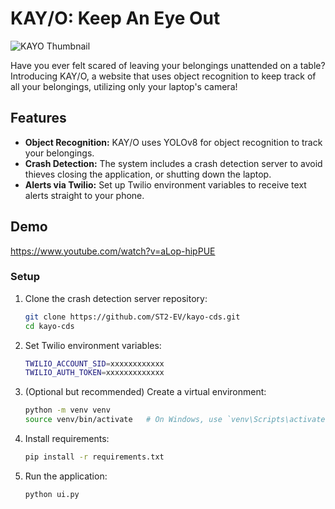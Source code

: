 # KAY/O: Keep An Eye Out
![KAYO Thumbnail](https://github.com/kallui/kayo/assets/90471072/fd19891a-29d7-41fe-9a49-326d99ec2b6a)

Have you ever felt scared of leaving your belongings unattended on a table? Introducing KAY/O, a website that uses object recognition to keep track of all your belongings, utilizing only your laptop's camera!

## Features
- **Object Recognition:** KAY/O uses YOLOv8 for object recognition to track your belongings.
- **Crash Detection:** The system includes a crash detection server to avoid thieves closing the application, or shutting down the laptop.
- **Alerts via Twilio:** Set up Twilio environment variables to receive text alerts straight to your phone.

## Demo
https://www.youtube.com/watch?v=aLop-hipPUE

### Setup
1. Clone the crash detection server repository:
    ```bash
    git clone https://github.com/ST2-EV/kayo-cds.git
    cd kayo-cds
    ```

2. Set Twilio environment variables:
    ```bash
    TWILIO_ACCOUNT_SID=xxxxxxxxxxxx
    TWILIO_AUTH_TOKEN=xxxxxxxxxxxxx
    ```

3. (Optional but recommended) Create a virtual environment:
    ```bash
    python -m venv venv
    source venv/bin/activate   # On Windows, use `venv\Scripts\activate`
    ```

4. Install requirements:
    ```bash
    pip install -r requirements.txt
    ```

5. Run the application:
    ```bash
    python ui.py
    ```
